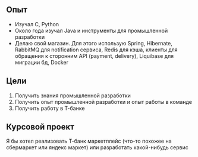 ## Опыт

* Изучал C, Python
* Около года изучал Java и инструменты для промышленной разработки
* Делаю свой магазин. Для этого использую Spring, Hibernate, RabbitMQ для notification сервиса, Redis для кэша, клиенты
  для обращения к сторонним API (payment, delivery), Liquibase для миграции бд, Docker

## Цели

1. Получить знания промышленной разработки
2. Получить опыт промышленной разработки и опыт работы в команде
3. Получить работу в Т-банке

## Курсовой проект

Я бы хотел реализовать Т-банк маркетплейс (что-то похожее на сбермаркет или яндекс маркет) или разработать какой-нибудь
сервис
